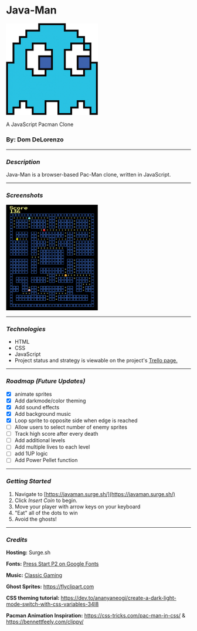 

# Java-Man
<img src="resources/ghost.png" width="250"/>

A JavaScript Pacman Clone


### By: Dom DeLorenzo


***
### ***Description***
Java-Man is a browser-based Pac-Man clone, written in JavaScript.

***

### ***Screenshots***
<img src ="resources/pacman-screenshot.png" width="250"/>

***

### ***Technologies***
* HTML
* CSS
* JavaScript
* Project status and strategy is viewable on the project's [Trello page.](https://trello.com/b/6DbCmZkT/project-1-pacman-clone)

***

### ***Roadmap (Future Updates)***

* [x] animate sprites
* [x] Add darkmode/color theming
* [x] Add sound effects
* [x] Add background music
* [x] Loop sprite to opposite side when edge is reached
* [ ] Allow users to select number of enemy sprites
* [ ] Track high score after every death
* [ ] Add additional levels
* [ ] Add multiple lives to each level
* [ ] add 1UP logic
* [ ] Add Power Pellet function 

***

### ***Getting Started***

1. Navigate to [https://javaman.surge.sh/](https://javaman.surge.sh/)
2. Click *Insert Coin* to begin.
3. Move your player with arrow keys on your keyboard
4. "Eat" all of the dots to win
5. Avoid the ghosts!


***

### ***Credits***
**Hosting:** Surge.sh

**Fonts:** [Press Start P2 on Google Fonts]("https://fonts.google.com/specimen/Press+Start+2P")

**Music:** [Classic Gaming]("https://www.classicgaming.cc/classics/pac-man/sounds") 

**Ghost Sprites:** https://flyclipart.com

**CSS theming tutorial:** https://dev.to/ananyaneogi/create-a-dark-light-mode-switch-with-css-variables-34l8

**Pacman Animation Inspiration:** https://css-tricks.com/pac-man-in-css/ & https://bennettfeely.com/clippy/